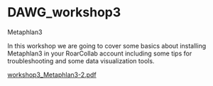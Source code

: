 # DAWG_workshop3
Metaphlan3

In this workshop we are going to cover some basics about installing Metaphlan3 in your RoarCollab account including some tips for troubleshooting and some data visualization tools.

[workshop3_Metaphlan3-2.pdf](https://github.com/user-attachments/files/17837203/workshop3_Metaphlan3-2.pdf)
